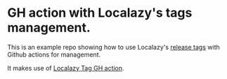 # GH action with Localazy's tags management.

This is an example repo showing how to use Localazy's [release tags](https://localazy.com/docs/general/release-tags-add-on) with Github actions for management.

It makes use of [Localazy Tag GH action](https://github.com/marketplace/actions/localazy-tag).

